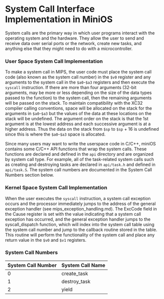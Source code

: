 
# System Call Interface Implementation in MiniOS



System calls are the primary way in which user programs interact with the operating system and the hardware. They allow the user to send and receive data over serial ports or the network, create new tasks, and anything else that they might need to do with a microcontroller.


### User Space System Call Implementation

To make a system call in MIPS, the user code must place the system call code (also known as the system call number) in the `$v0` register and any arguments to the system call in the `$a0`-`$a3` registers and then execute the `syscall` instruction. If there are more than four arguments (32-bit arguments, may be more or less depending on the size of the data types passed to the function) to the system call, then the remaining arguments will be passed on the stack. To maintain compatibility with the XC32 compiler calling conventions, space will be allocated on the stack for the arguments in `$a0`-`$a3` but the values of the data at these locations on the stack will be undefined. The argument order on the stack is that the 1st argument is at the lowest address and each successive argument is at a higher address. Thus the data on the stack from `$sp` to `$sp` + 16 is undefined since this is where the `$a0`-`$a3` space is allocated.

Since many users may want to write the userspace code in C/C++, miniOS contains some C/C++ API functions that wrap the system calls. These functions are declared and defined in the `api` directory and are organized by system call type. For example, all of the task-related system calls such as creating and destroying tasks are declared in `api/task.h` and defined in `api/task.S`. The system call numbers are documented in the System Call Numbers section below.


### Kernel Space System Call Implementation

When the user executes the `syscall` instruction, a system call exception occurs and the processor immediately jumps to the address of the general exception handler (see mips_exception_handling.md). The ExcCode field in the Cause register is set with the value indicating that a system call exception has occurred, and the general exception handler jumps to the syscall_dispatch function, which will index into the system call table using the system call number and jump to the callback routine stored in the table. This routine will perform the functionality of the system call and place any return value in the `$v0` and `$v1` registers.


### System Call Numbers


| System Call Number | System Call Name |
| ------------------ | ---------------- |
| 0                  | create_task      |
| 1                  | destroy_task     |
| 2                  | yield            |
